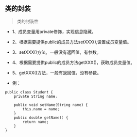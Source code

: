 ## 类的封装
>类的封装性

- 1、成员变量用private修饰，实现信息隐藏。
- 2、根据需要提供public的成员方法setXXX(),设置成员变量值。
- 3、setXXX()方法，一般没有返回值，有参数。
- 4、根据需要提供public的成员方法getXXX()，获取成员变量值。
- 5、getXXX()方法，一般有返回值，没有参数。

- 例：
```
public class Student {
    private String name;

    public void setName(String name) {
        this.name = name;
    }
    public double getName() {
        return name;
    }
}
```

